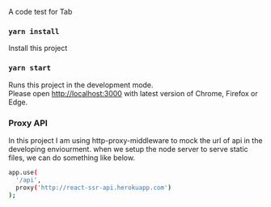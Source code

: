 A code test for Tab

### `yarn install`

Install this project

### `yarn start`

Runs this project in the development mode.<br>
Please open [http://localhost:3000](http://localhost:3000) with latest version of Chrome, Firefox or Edge.

### Proxy API

In this project I am using http-proxy-middleware to mock the url of api in the developing enviourment. when we setup the node server to serve static files, we can do something like below.

```sh
app.use(
  '/api',
  proxy('http://react-ssr-api.herokuapp.com')
);
```

